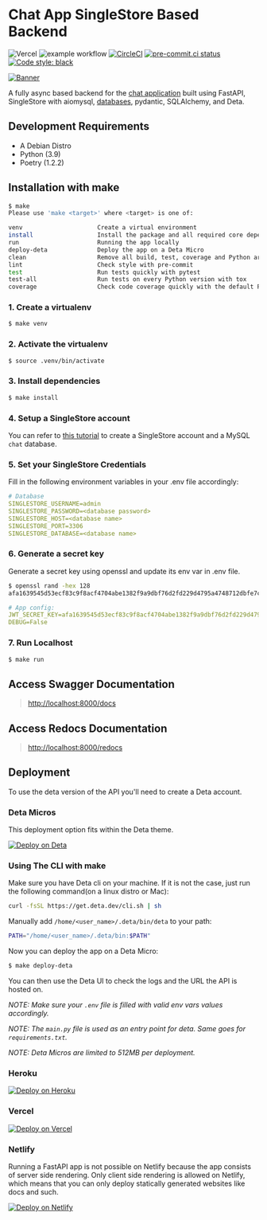 # Chat App SingleStore Based Backend

![Vercel](https://vercelbadge.vercel.app/api/wiseaidev/fastapi-singlestore-backend)
![example workflow](https://github.com/github/docs/actions/workflows/main.yml/badge.svg)
[![CircleCI](https://dl.circleci.com/status-badge/img/gh/wiseaidev/fastapi-singlestore-backend/tree/main.svg?style=svg)](https://dl.circleci.com/status-badge/redirect/gh/wiseaidev/fastapi-singlestore-backend/tree/main)
[![pre-commit.ci status](https://results.pre-commit.ci/badge/github/wiseaidev/fastapi-singlestore-backend/main.svg)](https://results.pre-commit.ci/latest/github/wiseaidev/fastapi-singlestore-backend/main)
[![Code style: black](https://img.shields.io/badge/code%20style-black-000000.svg)](https://github.com/psf/black)

[![Banner](https://dev-to-uploads.s3.amazonaws.com/uploads/articles/rvoa7yq0f1grhumd6s0r.png)](https://github.com/wiseaidev/fastapi-singlestore-backend)

A fully async based backend for the [chat application](https://github.com/wiseaidev/chat) built using FastAPI, SingleStore with aiomysql, [databases](https://github.com/encode/databases), pydantic, SQLAlchemy, and Deta.

## Development Requirements

- A Debian Distro
- Python (3.9)
- Poetry (1.2.2)

## Installation with make

```sh
$ make
Please use 'make <target>' where <target> is one of:

venv                     Create a virtual environment
install                  Install the package and all required core dependencies
run                      Running the app locally
deploy-deta              Deploy the app on a Deta Micro
clean                    Remove all build, test, coverage and Python artifacts
lint                     Check style with pre-commit
test                     Run tests quickly with pytest
test-all                 Run tests on every Python version with tox
coverage                 Check code coverage quickly with the default Python
```

### 1. Create a virtualenv

```sh
$ make venv
```

### 2. Activate the virtualenv

```sh
$ source .venv/bin/activate
```

### 3. Install dependencies

```sh
$ make install
```

### 4. Setup a SingleStore account

You can refer to [this tutorial](https://dev.to/wiseai/a-deep-dive-into-connecting-fastapi-with-singlestore-2dn8#setting-up-singlestore) to create a SingleStore account and a MySQL `chat` database.

### 5. Set your SingleStore Credentials

Fill in the following environment variables in your .env file accordingly:

```yaml
# Database
SINGLESTORE_USERNAME=admin
SINGLESTORE_PASSWORD=<database password>
SINGLESTORE_HOST=<database name>
SINGLESTORE_PORT=3306
SINGLESTORE_DATABASE=<database name>
```

### 6. Generate a secret key

Generate a secret key using openssl and update its env var in .env file.

```sh
$ openssl rand -hex 128
afa1639545d53ecf83c9f8acf4704abe1382f9a9dbf76d2fd229d4795a4748712dbfe7cf1f0a812f1c0fad2d47c8343cd1017b22fc3bf43d052307137f6ba68cd2cb69748b561df846873a6257e3569d6307a7e022b82b79cb3d6e0fee00553d80913c1dcf946e2e91e1dfcbba1ed9f34c9250597c1f70f572744e91c68cbe76
```

```yaml
# App config:
JWT_SECRET_KEY=afa1639545d53ecf83c9f8acf4704abe1382f9a9dbf76d2fd229d4795a4748712dbfe7cf1f0a812f1c0fad2d47c8343cd1017b22fc3bf43d052307137f6ba68cd2cb69748b561df846873a6257e3569d6307a7e022b82b79cb3d6e0fee00553d80913c1dcf946e2e91e1dfcbba1ed9f34c9250597c1f70f572744e91c68cbe76
DEBUG=False
```

### 7. Run Localhost

```sh
$ make run
```

## Access Swagger Documentation

> <http://localhost:8000/docs>

## Access Redocs Documentation

> <http://localhost:8000/redocs>

## Deployment

To use the deta version of the API you'll need to create a Deta account.

### Deta Micros

This deployment option fits within the Deta theme.

[![Deploy on Deta](https://button.deta.dev/1/svg)](https://go.deta.dev/deploy?repo=https://github.com/wiseaidev/fastapi-singlestore-backend)

### Using The CLI with make

Make sure you have Deta cli on your machine. If it is not the case, just run the following command(on a linux distro or Mac):

```sh
curl -fsSL https://get.deta.dev/cli.sh | sh
```

Manually add `/home/<user_name>/.deta/bin/deta` to your path:

```sh
PATH="/home/<user_name>/.deta/bin:$PATH"
```

Now you can deploy the app on a Deta Micro:

```sh
$ make deploy-deta
```

You can then use the Deta UI to check the logs and the URL the API is hosted on.

_NOTE: Make sure your `.env` file is filled with valid env vars values accordingly._

_NOTE: The `main.py` file is used as an entry point for deta. Same goes for `requirements.txt`._

_NOTE: Deta Micros are limited to 512MB per deployment._

### Heroku

[![Deploy on Heroku](https://www.herokucdn.com/deploy/button.svg)](https://heroku.com/deploy?template=https://github.com/wiseaidev/fastapi-singlestore-backend)

### Vercel

[![Deploy on Vercel](https://camo.githubusercontent.com/f209ca5cc3af7dd930b6bfc55b3d7b6a5fde1aff/68747470733a2f2f76657263656c2e636f6d2f627574746f6e)](https://vercel.com/import/project?template=https://github.com/wiseaidev/fastapi-singlestore-backend&env=JWT_SECRET_KEY,SINGLESTORE_USERNAME,SINGLESTORE_PASSWORD,SINGLESTORE_HOST,SINGLESTORE_PORT,SINGLESTORE_DATABASE&envDescription=Your%20SingleStoreDB%20Account%2C%20Credentials%20and%20JWT_SECRET_KEY%20)

### Netlify

Running a FastAPI app is not possible on Netlify because the app consists of server side rendering. Only client side rendering is allowed on Netlify, which means that you can only deploy statically generated websites like docs and such.

[![Deploy on Netlify](https://www.netlify.com/img/deploy/button.svg)](https://app.netlify.com/start/deploy?repository=https://github.com/wiseaidev/fastapi-singlestore-backend)
